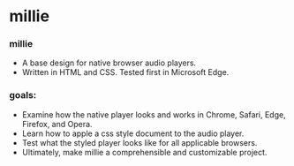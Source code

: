# millie

### millie
- A base design for native browser audio players. 
- Written in HTML and CSS. Tested first in Microsoft Edge.

### goals:
- Examine how the native player looks and works in Chrome, Safari, Edge, Firefox, and Opera.
- Learn how to apple a css style document to the audio player.
- Test what the styled player looks like for all applicable browsers.
- Ultimately, make millie a comprehensible and customizable project.
